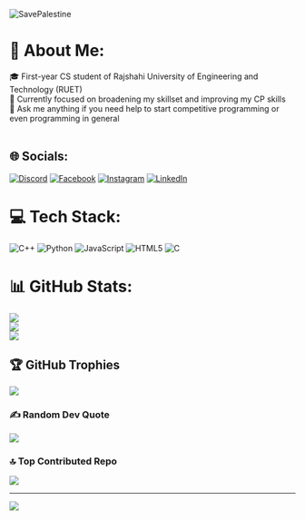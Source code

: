 ![SavePalestine](https://raw.githubusercontent.com/.../save-palestine.svg)

# 💫 About Me:
🎓 First-year CS student of Rajshahi University of Engineering and Technology (RUET)<br>
🔭 Currently focused on broadening my skillset and improving my CP skills<br>
💬 Ask me anything if you need help to start competitive programming or even programming in general<br><br>


## 🌐 Socials:
[![Discord](https://img.shields.io/badge/Discord-%237289DA.svg?logo=discord&logoColor=white)](https://discord.gg/https://discord.gg/jnjvkwHcQf) [![Facebook](https://img.shields.io/badge/Facebook-%231877F2.svg?logo=Facebook&logoColor=white)](https://facebook.com/azmain.ahnaf.96) [![Instagram](https://img.shields.io/badge/Instagram-%23E4405F.svg?logo=Instagram&logoColor=white)](https://instagram.com/azmain.ahnaf.961) [![LinkedIn](https://img.shields.io/badge/LinkedIn-%230077B5.svg?logo=linkedin&logoColor=white)](https://linkedin.com/in/azmain-ahnaf-b43987222) 

# 💻 Tech Stack:
![C++](https://img.shields.io/badge/c++-%2300599C.svg?style=flat&logo=c%2B%2B&logoColor=white) ![Python](https://img.shields.io/badge/python-3670A0?style=flat&logo=python&logoColor=ffdd54) ![JavaScript](https://img.shields.io/badge/javascript-%23323330.svg?style=flat&logo=javascript&logoColor=%23F7DF1E) ![HTML5](https://img.shields.io/badge/html5-%23E34F26.svg?style=flat&logo=html5&logoColor=white) ![C](https://img.shields.io/badge/c-%2300599C.svg?style=flat&logo=c&logoColor=white)
# 📊 GitHub Stats:
![](https://github-readme-stats.vercel.app/api?username=AzmainAhnaf&theme=radical&hide_border=false&include_all_commits=false&count_private=false)<br/>
![](https://github-readme-streak-stats.herokuapp.com/?user=AzmainAhnaf&theme=radical&hide_border=false)<br/>
![](https://github-readme-stats.vercel.app/api/top-langs/?username=AzmainAhnaf&theme=radical&hide_border=false&include_all_commits=false&count_private=false&layout=compact)

## 🏆 GitHub Trophies
![](https://github-profile-trophy.vercel.app/?username=AzmainAhnaf&theme=radical&no-frame=false&no-bg=true&margin-w=4)

### ✍️ Random Dev Quote
![](https://quotes-github-readme.vercel.app/api?type=horizontal&theme=radical)

### 🔝 Top Contributed Repo
![](https://github-contributor-stats.vercel.app/api?username=AzmainAhnaf&limit=5&theme=dark&combine_all_yearly_contributions=true)

---
[![](https://visitcount.itsvg.in/api?id=AzmainAhnaf&icon=0&color=0)](https://visitcount.itsvg.in)
